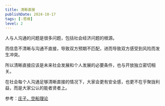 ```yaml
---
title: 清晰直接
publishDate: 2024-10-17
tags: [💡思维]
level: 2
---
```


人与人沟通的问题是很多问题，包括社会经济问题的根源。

而信息不清晰与沟通不直接，导致双方预期不匹配，进而导致双方感受到风险而发生冲突。

所以清晰直接应该是未来社会发展和个人发展的必要条件，也与开放独立密切相关。

在社会每个人沟通足够清晰直接的情况下，大家会更有安全感，也更不在乎聚拢利益，而是大家公认的能者贤者上。

参考：[庄子，空船理论](https://zhuanlan.zhihu.com/p/90494686)
